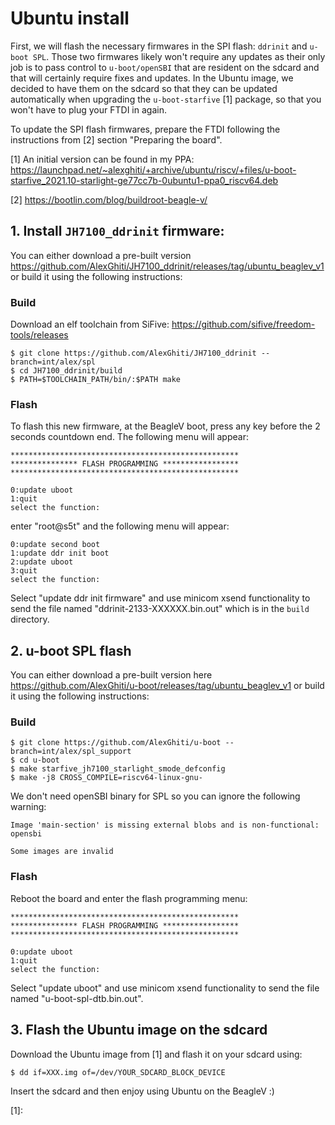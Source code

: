 # Ubuntu install

First, we will flash the necessary firmwares in the SPI flash: `ddrinit` and `u-boot SPL`. Those two firmwares likely won't require any updates as their only job is to pass control to `u-boot/openSBI` that are resident on the sdcard and that will certainly require fixes and updates. In the Ubuntu image, we decided to have them on the sdcard so that they can be updated automatically when upgrading the `u-boot-starfive` [1] package, so that you won't have to plug your FTDI in again.

To update the SPI flash firmwares, prepare the FTDI following the instructions from [2] section "Preparing the board".

[1] An initial version can be found in my PPA: https://launchpad.net/~alexghiti/+archive/ubuntu/riscv/+files/u-boot-starfive_2021.10-starlight-ge77cc7b-0ubuntu1-ppa0_riscv64.deb

[2] https://bootlin.com/blog/buildroot-beagle-v/

## 1. Install `JH7100_ddrinit` firmware:

You can either download a pre-built version https://github.com/AlexGhiti/JH7100_ddrinit/releases/tag/ubuntu_beaglev_v1 or build it using the following instructions:

### Build

Download an elf toolchain from SiFive: https://github.com/sifive/freedom-tools/releases


	$ git clone https://github.com/AlexGhiti/JH7100_ddrinit --branch=int/alex/spl
	$ cd JH7100_ddrinit/build
	$ PATH=$TOOLCHAIN_PATH/bin/:$PATH make


### Flash

To flash this new firmware, at the BeagleV boot, press any key before the 2 seconds countdown end.
The following menu will appear:


	***************************************************
	*************** FLASH PROGRAMMING *****************
	***************************************************

	0:update uboot
	1:quit
	select the function:


enter "root@s5t" and the following menu will appear:


	0:update second boot
	1:update ddr init boot
	2:update uboot
	3:quit
	select the function:


Select "update ddr init firmware" and use minicom xsend functionality to send the file named "ddrinit-2133-XXXXXX.bin.out" which is in the `build` directory.


## 2. u-boot SPL flash

You can either download a pre-built version here https://github.com/AlexGhiti/u-boot/releases/tag/ubuntu_beaglev_v1 or build it using the following instructions:

### Build


	$ git clone https://github.com/AlexGhiti/u-boot --branch=int/alex/spl_support
	$ cd u-boot
	$ make starfive_jh7100_starlight_smode_defconfig
	$ make -j8 CROSS_COMPILE=riscv64-linux-gnu-


We don't need openSBI binary for SPL so you can ignore the following warning:


	Image 'main-section' is missing external blobs and is non-functional: opensbi

	Some images are invalid


### Flash

Reboot the board and enter the flash programming menu:


	***************************************************
	*************** FLASH PROGRAMMING *****************
	***************************************************

	0:update uboot
	1:quit
	select the function:


Select "update uboot" and use minicom xsend functionality to send the file named "u-boot-spl-dtb.bin.out".


## 3. Flash the Ubuntu image on the sdcard

Download the Ubuntu image from [1] and flash it on your sdcard using:


	$ dd if=XXX.img of=/dev/YOUR_SDCARD_BLOCK_DEVICE


Insert the sdcard and then enjoy using Ubuntu on the BeagleV :)

[1]: 
